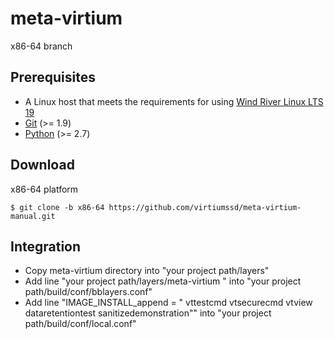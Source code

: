 # meta-virtium
x86-64 branch

Prerequisites
-------------

+ A Linux host that meets the requirements for using [Wind River Linux LTS 19](https://docs.windriver.com/category/os_linux_lts_19 "OS Wind River Linux 19")
+ [Git](https://git-scm.com/ "Git project page") (>= 1.9)
+ [Python](https://www.python.org/ "Python project page") (>= 2.7)

Download
-------------
x86-64 platform

    $ git clone -b x86-64 https://github.com/virtiumssd/meta-virtium-manual.git

Integration
-------------
+ Copy meta-virtium directory into "your project path/layers"
+ Add line "your project path/layers/meta-virtium \" into "your project path/build/conf/bblayers.conf"
+ Add line "IMAGE_INSTALL_append = " vttestcmd vtsecurecmd vtview dataretentiontest sanitizedemonstration"" into "your project path/build/conf/local.conf"
